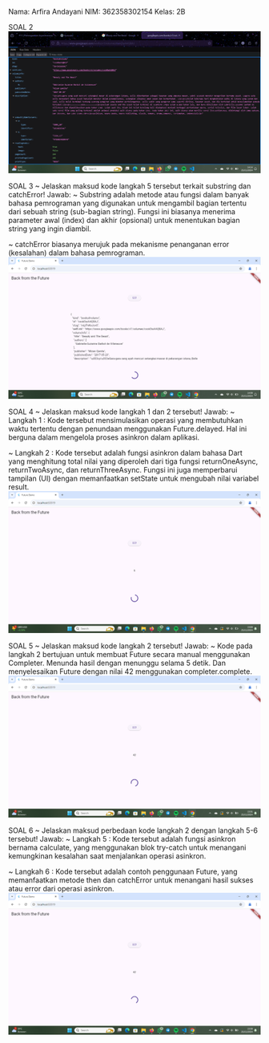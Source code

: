 Nama: Arfira Andayani
NIM: 362358302154
Kelas: 2B

SOAL 2
![alt text](image.png)

SOAL 3
~ Jelaskan maksud kode langkah 5 tersebut terkait substring dan catchError!
Jawab:
~ Substring adalah metode atau fungsi dalam banyak bahasa pemrograman yang digunakan untuk mengambil bagian tertentu dari sebuah string (sub-bagian string). Fungsi ini biasanya menerima parameter awal (index) dan akhir (opsional) untuk menentukan bagian string yang ingin diambil.

~ catchError biasanya merujuk pada mekanisme penanganan error (kesalahan) dalam bahasa pemrograman.
![alt text](image-1.png)

SOAL 4
~ Jelaskan maksud kode langkah 1 dan 2 tersebut!
Jawab: 
~ Langkah 1 :
Kode tersebut mensimulasikan operasi yang membutuhkan waktu tertentu dengan penundaan menggunakan Future.delayed. Hal ini berguna dalam mengelola proses asinkron dalam aplikasi.

~ Langkah 2 : 
Kode tersebut adalah fungsi asinkron dalam bahasa Dart yang menghitung total nilai yang diperoleh dari tiga fungsi returnOneAsync, returnTwoAsync, dan returnThreeAsync. Fungsi ini juga memperbarui tampilan (UI) dengan memanfaatkan setState untuk mengubah nilai variabel result.
![alt text](image-2.png)

SOAL 5
~ Jelaskan maksud kode langkah 2 tersebut!
Jawab: 
~ Kode pada langkah 2 bertujuan untuk membuat Future secara manual menggunakan Completer. Menunda hasil dengan menunggu selama 5 detik. Dan menyelesaikan Future dengan nilai 42 menggunakan completer.complete.
![alt text](image-3.png)

SOAL 6
~ Jelaskan maksud perbedaan kode langkah 2 dengan langkah 5-6 tersebut!
Jawab: 
~ Langkah 5 :
Kode tersebut adalah fungsi asinkron bernama calculate, yang menggunakan blok try-catch untuk menangani kemungkinan kesalahan saat menjalankan operasi asinkron.

~ Langkah 6 :
Kode tersebut adalah contoh penggunaan Future, yang memanfaatkan metode then dan catchError untuk menangani hasil sukses atau error dari operasi asinkron.
![alt text](image-4.png)